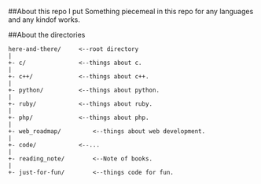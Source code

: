 ##About this repo
I put Something piecemeal in this repo for any languages and any kindof works.

##About the directories
```
here-and-there/		<--root directory
|
+- c/				<--things about c.
|
+- c++/ 			<--things about c++.
|
+- python/			<--things about python.
|
+- ruby/			<--things about ruby.
|
+- php/				<--things about php.
|
+- web_roadmap/			<--things about web development.
|
+- code/			<--...
|
+- reading_note/		<--Note of books.
|
+- just-for-fun/ 		<--things code for fun.
```



